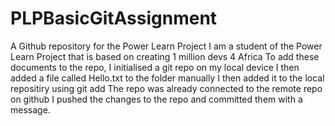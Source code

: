 # PLPBasicGitAssignment
A Github repository for the Power Learn Project
I am a student of the Power Learn Project that is based on creating 1 million devs 4 Africa
To add these documents to the repo, I initialised a git repo on my local device
I then added a file called Hello.txt to the folder manually
I then added it to the local repositiry using git add
The repo was already connected to the remote repo on github 
I pushed the changes to the repo and committed them with a message. 

